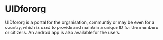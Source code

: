 UIDfororg
=========

UIDfororg is a portal for the organisation, communtiy or may be even for a country, which is used to provide and maintain a unique ID for the members or citizens. An android app is also available for the users.